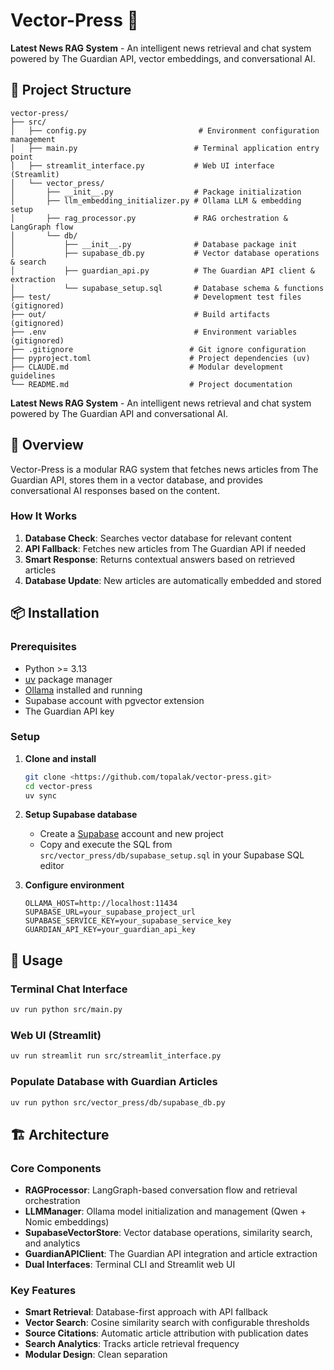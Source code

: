 # Vector-Press 🚀

**Latest News RAG System** - An intelligent news retrieval and chat system powered by The Guardian API, vector embeddings, and conversational AI.

## 📁 Project Structure

```
vector-press/
├── src/
│   ├── config.py                         # Environment configuration management
│   ├── main.py                          # Terminal application entry point
│   ├── streamlit_interface.py           # Web UI interface (Streamlit)
│   └── vector_press/
│       ├── __init__.py                  # Package initialization
│       ├── llm_embedding_initializer.py # Ollama LLM & embedding setup
│       ├── rag_processor.py             # RAG orchestration & LangGraph flow
│       └── db/
│           ├── __init__.py              # Database package init
│           ├── supabase_db.py           # Vector database operations & search
│           ├── guardian_api.py          # The Guardian API client & extraction
│           └── supabase_setup.sql       # Database schema & functions
├── test/                                # Development test files (gitignored)
├── out/                                 # Build artifacts (gitignored)
├── .env                                 # Environment variables (gitignored)
├── .gitignore                          # Git ignore configuration
├── pyproject.toml                      # Project dependencies (uv)
├── CLAUDE.md                           # Modular development guidelines
└── README.md                           # Project documentation
```

**Latest News RAG System** - An intelligent news retrieval and chat system powered by The Guardian API and conversational AI.

## 🚀 Overview

Vector-Press is a modular RAG system that fetches news articles from The Guardian API, stores them in a vector database, and provides conversational AI responses based on the content.

### How It Works

1. **Database Check**: Searches vector database for relevant content
2. **API Fallback**: Fetches new articles from The Guardian API if needed
3. **Smart Response**: Returns contextual answers based on retrieved articles
4. **Database Update**: New articles are automatically embedded and stored

## 📦 Installation

### Prerequisites

- Python >= 3.13
- [uv](https://docs.astral.sh/uv/) package manager
- [Ollama](https://ollama.com/) installed and running
- Supabase account with pgvector extension
- The Guardian API key

### Setup

1. **Clone and install**
   ```bash
   git clone <https://github.com/topalak/vector-press.git>
   cd vector-press
   uv sync
   ```

2. **Setup Supabase database**
   - Create a [Supabase](https://supabase.com/) account and new project
   - Copy and execute the SQL from `src/vector_press/db/supabase_setup.sql` in your Supabase SQL editor

3. **Configure environment**
   ```env
   OLLAMA_HOST=http://localhost:11434
   SUPABASE_URL=your_supabase_project_url
   SUPABASE_SERVICE_KEY=your_supabase_service_key
   GUARDIAN_API_KEY=your_guardian_api_key
   ```

## 🚀 Usage

### Terminal Chat Interface
```bash
uv run python src/main.py
```

### Web UI (Streamlit)
```bash
uv run streamlit run src/streamlit_interface.py
```

### Populate Database with Guardian Articles
```bash
uv run python src/vector_press/db/supabase_db.py
```

## 🏗️ Architecture

### Core Components
- **RAGProcessor**: LangGraph-based conversation flow and retrieval orchestration
- **LLMManager**: Ollama model initialization and management (Qwen + Nomic embeddings)
- **SupabaseVectorStore**: Vector database operations, similarity search, and analytics
- **GuardianAPIClient**: The Guardian API integration and article extraction
- **Dual Interfaces**: Terminal CLI and Streamlit web UI

### Key Features
- **Smart Retrieval**: Database-first approach with API fallback
- **Vector Search**: Cosine similarity search with configurable thresholds
- **Source Citations**: Automatic article attribution with publication dates
- **Search Analytics**: Tracks article retrieval frequency
- **Modular Design**: Clean separation 

